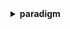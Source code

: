 <details>
  <summary><strong>paradigm</strong></summary>

  a paradigm is a set of rules and regulations that does two things:
  1. it establishes and defines boundaries; and
  2. it tells you how to behave inside those boundaries to be successful.

  words that represent subsets of the paradigm concept: theory, model, methodology, principles, standards, protocol, routines, assumptions, conventions, patterns, habits, common sense, conventional wisdom, mind-set, values, frames of reference, traditions, customs, prejudices, idealogy, inhibitions, superstitions, rituals, compulsions, addictions, doctrine, dogma.

  words like culture, organization, worldview, business, education did not appear because they are forests of paradigms.

  *Discovering the Future: The Business of Paradigms, Joel Arthur Barker*
</details>
